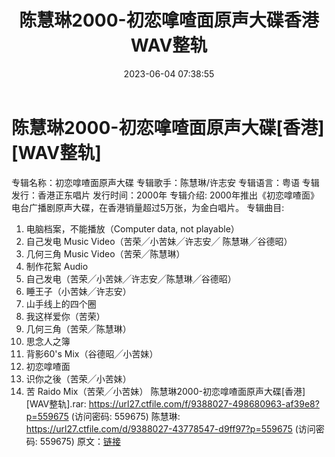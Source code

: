 ﻿---
title: 陈慧琳2000-初恋嗱喳面原声大碟香港WAV整轨
date: 2023-06-04 07:38:55
categories: WAV车载音乐、镜像
tags: 华语中文
---
# 陈慧琳2000-初恋嗱喳面原声大碟[香港][WAV整轨]

专辑名称：初恋嗱喳面原声大碟
专辑歌手：陈慧琳/许志安
专辑语言：粤语
专辑发行：香港正东唱片
发行时间：2000年
专辑介绍:
2000年推出《初恋嗱喳面》电台广播剧原声大碟，在香港销量超过5万张，为金白唱片。
专辑曲目:
01. 电脑档案，不能播放（Computer data, not playable）
02. 自己发电 Music Video（苦荣╱小苦妹╱许志安╱ 陈慧琳╱谷德昭）
03. 几何三角 Music Video（苦荣╱陈慧琳）
04. 制作花絮
Audio
05. 自己发电（苦荣╱小苦妹╱许志安╱陈慧琳╱谷德昭）
06. 睡王子（小苦妹╱许志安）
07. 山手线上的四个圈
08. 我这样爱你（苦荣）
09. 几何三角（苦荣╱陈慧琳）
10. 思念人之簿
11. 背影60's Mix（谷德昭╱小苦妹）
12. 初恋嗱喳面
13. 识你之後（苦荣╱小苦妹）
14. 苦 Raido Mix（苦荣╱小苦妹）
陈慧琳2000-初恋嗱喳面原声大碟[香港][WAV整轨].rar: https://url27.ctfile.com/f/9388027-498680963-af39e8?p=559675
(访问密码: 559675)
陈慧琳: https://url27.ctfile.com/d/9388027-43778547-d9ff97?p=559675
(访问密码: 559675)
原文：[链接](https://blog.sina.com.cn/s/blog_1647c7e760103126o.html)